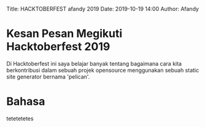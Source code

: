 Title: HACKTOBERFEST afandy 2019
Date: 2019-10-19 14:00
Author: Afandy

# Kesan Pesan Megikuti Hacktoberfest 2019

Di Hacktoberfest ini saya belajar banyak tentang bagaimana cara kita berkontribusi dalam sebuah projek opensource menggunakan sebuah static site generator bernama 'pelican'. 

# Bahasa

tetetetetes